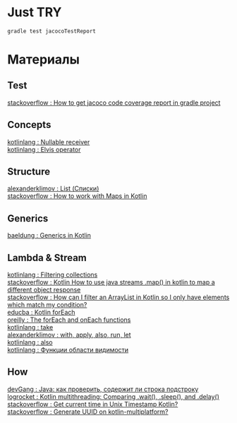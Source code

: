 # Just TRY

```bash
gradle test jacocoTestReport
```

# Материалы

## Test
[stackoverflow : How to get jacoco code coverage report in gradle project](https://stackoverflow.com/questions/50471552/how-to-get-jacoco-code-coverage-report-in-gradle-project)  

## Concepts
[kotlinlang : Nullable receiver](https://kotlinlang.org/docs/null-safety.html#nullable-receiver)  
[kotlinlang : Elvis operator](https://kotlinlang.org/docs/null-safety.html#elvis-operator)  

## Structure
[alexanderklimov : List (Списки)](https://developer.alexanderklimov.ru/android/kotlin/list.php)  
[stackoverflow : How to work with Maps in Kotlin](https://stackoverflow.com/questions/37464679/how-to-work-with-maps-in-kotlin)

## Generics
[baeldung : Generics in Kotlin](https://www.baeldung.com/kotlin/generics)  

## Lambda & Stream
[kotlinlang : Filtering collections](https://kotlinlang.org/docs/collection-filtering.html)  
[stackoverflow : Kotlin How to use java streams .map() in kotlin to map a different object response](https://stackoverflow.com/questions/54753856/kotlin-how-to-use-java-streams-map-in-kotlin-to-map-a-different-object-respon)  
[stackoverflow : How can I filter an ArrayList in Kotlin so I only have elements which match my condition?](https://stackoverflow.com/questions/44098709/how-can-i-filter-an-arraylist-in-kotlin-so-i-only-have-elements-which-match-my-c)  
[educba : Kotlin forEach](https://www.educba.com/kotlin-foreach/)  
[oreilly : The forEach and onEach functions](https://www.oreilly.com/library/view/android-development-with/9781787123687/a38426f6-7ab7-4cd9-9e89-f2e80bc089fb.xhtml)  
[kotlinlang : take](https://kotlinlang.org/api/latest/jvm/stdlib/kotlin.text/take.html)  
[alexanderklimov : with, apply, also, run, let](https://developer.alexanderklimov.ru/android/kotlin/with-apply-also.php)  
[kotlinlang : also](https://kotlinlang.org/api/latest/jvm/stdlib/kotlin/also.html)  
[kotlinlang : Функции области видимости](https://kotlinlang.ru/docs/scope-functions.html)  

## How
[devGang : Java: как проверить, содержит ли строка подстроку](https://dev-gang.ru/article/java-kak-proverit-soderzhit-li-stroka-podstroku-0c4hoa1j3h/)  
[logrocket : Kotlin multithreading: Comparing .wait(), .sleep(), and .delay()](https://blog.logrocket.com/kotlin-multithreading-comparing-wait-sleep-delay/)  
[stackoverflow : Get current time in Unix Timestamp Kotlin?](https://stackoverflow.com/questions/72831982/get-current-time-in-unix-timestamp-kotlin)  
[stackoverflow : Generate UUID on kotlin-multiplatform?](https://stackoverflow.com/questions/55424458/generate-uuid-on-kotlin-multiplatform)  
